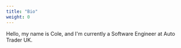```yaml
---
title: "Bio"
weight: 0
---
```


Hello, my name is Cole, and I'm currently a Software Engineer at Auto Trader UK.